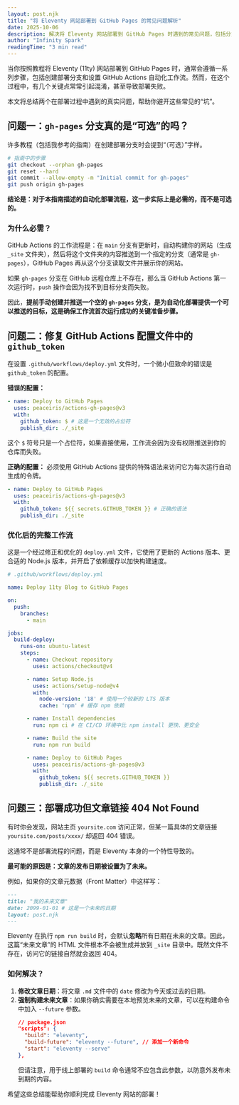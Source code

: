 ```yaml
---
layout: post.njk
title: "将 Eleventy 网站部署到 GitHub Pages 的常见问题解析"
date: 2025-10-06
description: 解决将 Eleventy 网站部署到 GitHub Pages 时遇到的常见问题，包括分支设置、令牌配置和文章链接 404 错误。
author: "Infinity Spark"
readingTime: "3 min read"
---
```


当你按照教程将 Eleventy (11ty) 网站部署到 GitHub Pages 时，通常会遵循一系列步骤，包括创建部署分支和设置 GitHub Actions 自动化工作流。然而，在这个过程中，有几个关键点常常引起混淆，甚至导致部署失败。

本文将总结两个在部署过程中遇到的真实问题，帮助你避开这些常见的“坑”。

## 问题一：`gh-pages` 分支真的是“可选”的吗？

许多教程（包括我参考的指南）在创建部署分支时会提到“（可选）”字样。

```bash
# 指南中的步骤
git checkout --orphan gh-pages
git reset --hard
git commit --allow-empty -m "Initial commit for gh-pages"
git push origin gh-pages
```

**结论是：对于本指南描述的自动化部署流程，这一步实际上是必需的，而不是可选的。**

### 为什么必需？

GitHub Actions 的工作流程是：在 `main` 分支有更新时，自动构建你的网站（生成 `_site` 文件夹），然后将这个文件夹的内容推送到一个指定的分支（通常是 `gh-pages`），GitHub Pages 再从这个分支读取文件并展示你的网站。

如果 `gh-pages` 分支在 GitHub 远程仓库上不存在，那么当 GitHub Actions 第一次运行时，`push` 操作会因为找不到目标分支而失败。

因此，**提前手动创建并推送一个空的 `gh-pages` 分支，是为自动化部署提供一个可以推送的目标，这是确保工作流首次运行成功的关键准备步骤。**

## 问题二：修复 GitHub Actions 配置文件中的 `github_token`

在设置 `.github/workflows/deploy.yml` 文件时，一个微小但致命的错误是 `github_token` 的配置。

**错误的配置：**
```yaml
- name: Deploy to GitHub Pages
  uses: peaceiris/actions-gh-pages@v3
  with:
    github_token: $ # 这是一个无效的占位符
    publish_dir: ./_site
```

这个 `$` 符号只是一个占位符，如果直接使用，工作流会因为没有权限推送到你的仓库而失败。

**正确的配置：**
必须使用 GitHub Actions 提供的特殊语法来访问它为每次运行自动生成的令牌。

```yaml
- name: Deploy to GitHub Pages
  uses: peaceiris/actions-gh-pages@v3
  with:
    github_token: ${{ secrets.GITHUB_TOKEN }} # 正确的语法
    publish_dir: ./_site
```

### 优化后的完整工作流

这是一个经过修正和优化的 `deploy.yml` 文件，它使用了更新的 Actions 版本、更合适的 Node.js 版本，并开启了依赖缓存以加快构建速度。

```yaml
# .github/workflows/deploy.yml

name: Deploy 11ty Blog to GitHub Pages

on:
  push:
    branches:
      - main

jobs:
  build-deploy:
    runs-on: ubuntu-latest
    steps:
      - name: Checkout repository
        uses: actions/checkout@v4

      - name: Setup Node.js
        uses: actions/setup-node@v4
        with:
          node-version: '18' # 使用一个较新的 LTS 版本
          cache: 'npm' # 缓存 npm 依赖

      - name: Install dependencies
        run: npm ci # 在 CI/CD 环境中比 npm install 更快、更安全

      - name: Build the site
        run: npm run build

      - name: Deploy to GitHub Pages
        uses: peaceiris/actions-gh-pages@v3
        with:
          github_token: ${{ secrets.GITHUB_TOKEN }}
          publish_dir: ./_site
```

## 问题三：部署成功但文章链接 404 Not Found

有时你会发现，网站主页 `yoursite.com` 访问正常，但某一篇具体的文章链接 `yoursite.com/posts/xxxx/` 却返回 404 错误。

这通常不是部署流程的问题，而是 Eleventy 本身的一个特性导致的。

**最可能的原因是：文章的发布日期被设置为了未来。**

例如，如果你的文章元数据（Front Matter）中这样写：

```markdown
---
title: "我的未来文章"
date: 2099-01-01 # 这是一个未来的日期
layout: post.njk
---
```

Eleventy 在执行 `npm run build` 时，会默认**忽略**所有日期在未来的文章。因此，这篇“未来文章”的 HTML 文件根本不会被生成并放到 `_site` 目录中。既然文件不存在，访问它的链接自然就会返回 404。

### 如何解决？

1.  **修改文章日期**：将文章 `.md` 文件中的 `date` 修改为今天或过去的日期。
2.  **强制构建未来文章**：如果你确实需要在本地预览未来的文章，可以在构建命令中加入 `--future` 参数。
    ```json
    // package.json
    "scripts": {
      "build": "eleventy",
      "build-future": "eleventy --future", // 添加一个新命令
      "start": "eleventy --serve"
    },
    ```
    但请注意，用于线上部署的 `build` 命令通常不应包含此参数，以防意外发布未到期的内容。

希望这些总结能帮助你顺利完成 Eleventy 网站的部署！
```
